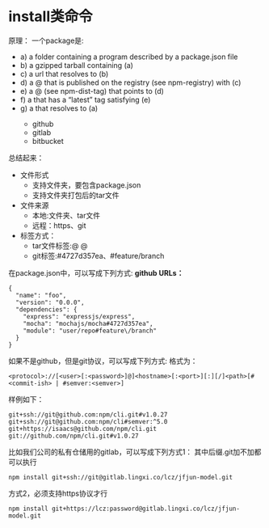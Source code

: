 # install类命令
原理：
一个package是:
- a) a folder containing a program described by a package.json file
- b) a gzipped tarball containing (a)
- c) a url that resolves to (b)
- d) a <name>@<version> that is published on the registry (see npm-registry) with (c)
- e) a <name>@<tag> (see npm-dist-tag) that points to (d)
- f) a <name> that has a “latest” tag satisfying (e)
- g) a <git remote url> that resolves to (a)
  - github
  - gitlab
  - bitbucket

总结起来：
- 文件形式
  - 支持文件夹，要包含package.json
  - 支持文件夹打包后的tar文件
- 文件来源
  - 本地:文件夹、tar文件
  - 远程：https、git
- 标签方式：
  - tar文件标签:<name>@<version>  <name>@<tag> <name>
  - git标签:#4727d357ea、#feature\/branch

在package.json中，可以写成下列方式:
**github URLs：**
```
{
  "name": "foo",
  "version": "0.0.0",
  "dependencies": {
    "express": "expressjs/express",
    "mocha": "mochajs/mocha#4727d357ea",
    "module": "user/repo#feature\/branch"
  }
}
```
如果不是github，但是git协议，可以写成下列方式:
格式为：
```
<protocol>://[<user>[:<password>]@]<hostname>[:<port>][:][/]<path>[#<commit-ish> | #semver:<semver>]
```
样例如下：
```
git+ssh://git@github.com:npm/cli.git#v1.0.27
git+ssh://git@github.com:npm/cli#semver:^5.0
git+https://isaacs@github.com/npm/cli.git
git://github.com/npm/cli.git#v1.0.27
```
比如我们公司的私有仓储用的gitlab，可以写成下列方式1：
其中后缀.git加不加都可以执行
```
npm install git+ssh://git@gitlab.lingxi.co/lcz/jfjun-model.git
```
方式2，必须支持https协议才行
```
npm install git+https://lcz:password@gitlab.lingxi.co/lcz/jfjun-model.git
```

